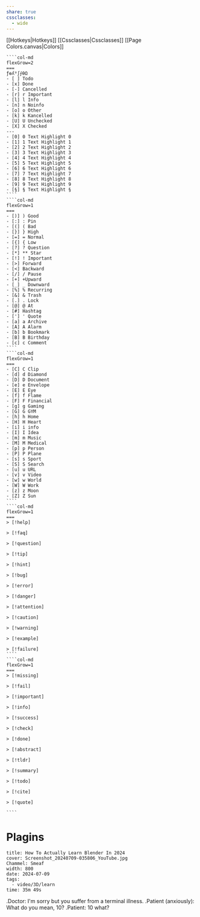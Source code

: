 ```yaml
---
share: true
cssclasses:
  - wide
---
```

[[Hotkeys|Hotkeys]] 
[[Cssclasses|Cssclasses]]
[[Page Colors.canvas|Colors]]
`````col
````col-md
flexGrow=2
===
ƒɵʎ⁰∫⨍θΩ
- [ ] Todo
- [x] Done
- [-] Cancelled
- [r] r Important
- [l] l Info
- [n] n Noinfo
- [o] o Other
- [k] k Kancelled
- [U] U Unchecked
- [X] X Checked
---
- [0] 0 Text Highlight 0
- [1] 1 Text Highlight 1
- [2] 2 Text Highlight 2
- [3] 3 Text Highlight 3
- [4] 4 Text Highlight 4
- [5] 5 Text Highlight 5
- [6] 6 Text Highlight 6
- [7] 7 Text Highlight 7
- [8] 8 Text Highlight 8
- [9] 9 Text Highlight 9
- [§] § Text Highlight §
````
````col-md
flexGrow=1
===
- [)] ) Good
- [:] : Pin
- [(] ( Bad
- [}] } High
- [=] = Normal
- [{] { Low
- [?] ? Question
- [*] ** Star
- [!] ! Important
- [>] Forward
- [<] Backward
- [/] / Pause
- [+] +Upward
- [_] _ Downward
- [%] % Recurring
- [&] & Trash
- [.] . Lock
- [@] @ At
- [#] Hashtag
- ['] ' Quote
- [a] a Archive
- [A] A Alarm
- [b] b Bookmark
- [B] B Birthday
- [c] c Comment
````
````col-md
flexGrow=1
===
- [C] C Clip
- [d] d Diamond
- [D] D Document
- [e] e Envelope
- [E] E Eye
- [f] f Flame
- [F] F Financial
- [g] g Gaming
- [G] G GYM
- [h] h Home
- [H] H Heart
- [i] i info
- [I] I Idea
- [m] m Music
- [M] M Medical
- [p] p Person
- [P] P Plane
- [s] s Sport
- [S] S Search
- [u] u URL
- [v] v Video
- [w] w World
- [W] W Work
- [z] z Moon
- [Z] Z Sun
````
````col-md
flexGrow=1
===
> [!help]

> [!faq]

> [!question]

> [!tip]

> [!hint]

> [!bug]

> [!error]

> [!danger]

> [!attention]

> [!caution]

> [!warning]

> [!example]

> [!failure]
````
````col-md
flexGrow=1
===
> [!missing]

> [!fail]

> [!important]

> [!info]

> [!success]

> [!check]

> [!done]

> [!abstract]

> [!tldr]

> [!summary]

> [!todo]

> [!cite]

> [!quote]

````
`````
# Plagins

```media-card
title: How To Actually Learn Blender In 2024
cover: Screenshot_20240709-035806_YouTube.jpg
Chammel: Smeaf
width: 800
date: 2024-07-09
tags:
  - video/3D/learn
time: 35m 49s
```

.Doctor: I'm sorry but you suffer from a terminal illness.
.Patient (anxiously): What do you mean, 10?
.Patient: 10 what?